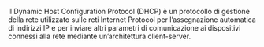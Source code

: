 Il Dynamic Host Configuration Protocol (DHCP) è un protocollo di gestione della rete utilizzato sulle reti Internet Protocol per l’assegnazione automatica di indirizzi IP e per inviare altri parametri di comunicazione ai dispositivi connessi alla rete mediante un’architettura client-server.